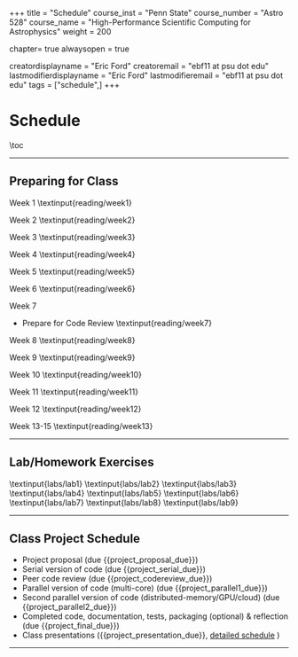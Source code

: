 +++
title = "Schedule"
course_inst = "Penn State"
course_number = "Astro 528"
course_name = "High-Performance Scientific Computing for Astrophysics"
weight = 200

chapter= true
alwaysopen = true

creatordisplayname = "Eric Ford"
creatoremail = "ebf11 at psu dot edu"
lastmodifierdisplayname = "Eric Ford"
lastmodifieremail = "ebf11 at psu dot edu"
tags = ["schedule",]
+++

# Schedule 
\toc

---
## Preparing for Class
Week 1
\textinput{reading/week1}

Week 2
\textinput{reading/week2}

Week 3
\textinput{reading/week3}

Week 4
\textinput{reading/week4}

Week 5
\textinput{reading/week5}

Week 6
\textinput{reading/week6}

Week 7
- Prepare for Code Review
\textinput{reading/week7}

Week 8
\textinput{reading/week8}

Week 9
\textinput{reading/week9}

Week 10
\textinput{reading/week10}

Week 11
\textinput{reading/week11}

Week 12
\textinput{reading/week12}

Week 13-15
\textinput{reading/week13}

---

## Lab/Homework Exercises
\textinput{labs/lab1}
\textinput{labs/lab2}
\textinput{labs/lab3}
\textinput{labs/lab4}
\textinput{labs/lab5}
\textinput{labs/lab6}
\textinput{labs/lab7}
\textinput{labs/lab8}
\textinput{labs/lab9}

---

## Class Project Schedule
- Project proposal (due {{project_proposal_due}})
- Serial version of code (due {{project_serial_due}})
- Peer code review (due {{project_codereview_due}})
- Parallel version of code (multi-core) (due {{project_parallel1_due}})
- Second parallel version of code (distributed-memory/GPU/cloud) (due {{project_parallel2_due}})
- Completed code, documentation, tests, packaging (optional) & reflection (due {{project_final_due}})
- Class presentations ({{project_presentation_due}}, [detailed schedule](https://github.com/PsuAstro528/PresentationsSchedule2023) )

---
